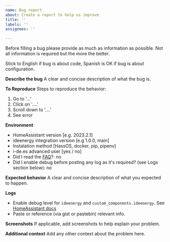 ```yaml
---
name: Bug report
about: Create a report to help us improve
title: ''
labels: ''
assignees: ''

---
```


Before filling a bug please provide as much as information as possible.
Not all information is required but the more the better.

Stick to English if bug is about code, Spanish is OK if bug is about configuration.


**Describe the bug**
A clear and concise description of what the bug is.

**To Reproduce**
Steps to reproduce the behavior:
1. Go to '...'
2. Click on '....'
3. Scroll down to '....'
4. See error

**Environment**
- HomeAssistant version [e.g. 2023.2.1]
- ideenergy integration version [e.g 1.0.0, main]
- Instalation method [HassOS, docker, pip, pipenv]
- i-de.es advanced user [yes / no]
- Did I read the [FAQ](https://github.com/ldotlopez/ha-ideenergy/blob/main/FAQ.md)?: no
- Did I enable debug before posting any log as it's required? (see Logs section below): no

**Expected behavior**
A clear and concise description of what you expected to happen.

**Logs**
- Enable debug level for `ideenergy` and `custom_components.ideenergy`. See [HomeAssistant docs](https://www.home-assistant.io/integrations/logger)
- Paste or reference (via gist or pastebin) relevant info.

**Screenshots**
If applicable, add screenshots to help explain your problem.

**Additional context**
Add any other context about the problem here.
